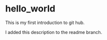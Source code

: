 # hello_world
This is my first introduction to git hub.


I added this description to the readme branch.

